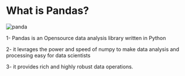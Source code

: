 # What is Pandas?

![panda](https://user-images.githubusercontent.com/55251741/106472388-a2a6a880-64c8-11eb-8e1b-bf0f16620a44.jpg)


1- Pandas is an Opensource data analysis library written in Python

2- it levrages the power and speed of numpy to make data analysis and processing easy for data scientists

3- it provides rich and highly robust data operations.


